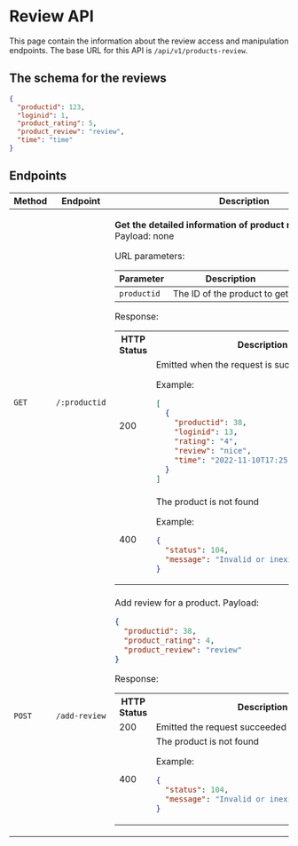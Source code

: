 # Review API

This page contain the information about the review access and manipulation endpoints. The base URL for this API is `/api/v1/products-review`.

## The schema for the reviews

```json
{
  "productid": 123,
  "loginid": 1,
  "product_rating": 5,
  "product_review": "review",
  "time": "time"
}
```

## Endpoints

<table>
<tr><th>Method</th><th>Endpoint</th><th>Description</th></tr>
<tbody>
<tr>
<td>

`GET`

</td><td>

`/:productid`

</td><td>

**Get the detailed information of product reviews by ID**  
Payload: none

URL parameters:

| Parameter   | Description                  |
| ----------- | ---------------------------- |
| `productid` | The ID of the product to get |

Response:

<table>
<tr><th>HTTP Status</th><th>Description</th></tr>
<tr><td>200</td><td>
Emitted when the request is succeeded

Example:

```json
[
  {
    "productid": 38,
    "loginid": 13,
    "rating": "4",
    "review": "nice",
    "time": "2022-11-10T17:25:47.736Z"
  }
]
```

</td>
</tr>
<tr>
<td>400</td>
<td>The product is not found

Example:

```json
{
  "status": 104,
  "message": "Invalid or inexistant product id"
}
```

</td>
</tr>
</table>
</td>
</tr>
<tr>
<td>

`POST`

</td><td>

`/add-review`

</td><td> Add review for a product.
Payload:

```json
{
  "productid": 38,
  "product_rating": 4,
  "product_review": "review"
}
```

Response:

<table>
<tr><th>HTTP Status</th><th>Description</th></tr>
<tr><td>200</td><td>
Emitted the request succeeded
</td>
</tr>
<tr>
<td>400</td>
<td>The product is not found

Example:

```json
{
  "status": 104,
  "message": "Invalid or inexistant product id"
}
```

</td>
</tr>
<tr>

</tr>
</table>
</td>
</tr>
